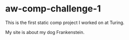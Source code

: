 # aw-comp-challenge-1

This is the first static comp project I worked on at Turing.

My site is about my dog Frankenstein.
